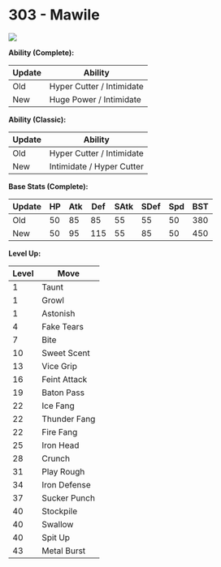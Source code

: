 # 303 - Mawile
![][303]

**Ability (Complete):**

Update | Ability
---    | ---
Old    | Hyper Cutter / Intimidate
New    | Huge Power / Intimidate

**Ability (Classic):**

Update | Ability
---    | ---
Old    | Hyper Cutter / Intimidate
New    | Intimidate / Hyper Cutter

**Base Stats (Complete):**

Update | HP | Atk | Def | SAtk | SDef | Spd | BST
---    | ---| --- | --- | ---  | ---  | --- | ---
Old    | 50 |  85 |  85 |  55  |  55  |  50  |  380
New    | 50 |  95 |  115 |  55  |  85  |  50  |  450

**Level Up:**

Level | Move
---   | ---
  1   | Taunt
  1   | Growl
  1   | Astonish
  4   | Fake Tears
  7   | Bite
 10   | Sweet Scent
 13   | Vice Grip
 16   | Feint Attack
 19   | Baton Pass
 22   | Ice Fang
 22   | Thunder Fang
 22   | Fire Fang
 25   | Iron Head
 28   | Crunch
 31   | Play Rough
 34   | Iron Defense
 37   | Sucker Punch
 40   | Stockpile
 40   | Swallow
 40   | Spit Up
 43   | Metal Burst



[303]: /img/pokemon/303.png

